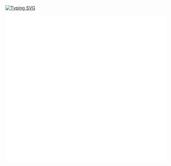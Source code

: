 [![Typing SVG](https://readme-typing-svg.demolab.com?font=Fira+Code&pause=1000&center=%E7%9C%9F&vCenter=%E7%9C%9F&repeat=%E7%9C%9F&random=%E7%9C%9F&width=435&lines=Welcome+to+you!;I'm+Fokesll)](https://git.io/typing-svg)



![metrics](/github-metrics.svg)





